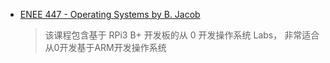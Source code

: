 - [ENEE 447 - Operating Systems by B. Jacob](http://classweb.ece.umd.edu/enee447.S2021/)

  > 该课程包含基于 RPi3 B+ 开发板的从 0 开发操作系统 Labs， 非常适合从0开发基于ARM开发操作系统

